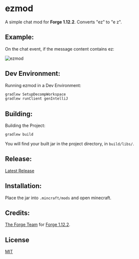 # ezmod

A simple chat mod for **Forge 1.12.2**. Converts "ez" to "e z". 

## Example: 

On the chat event, if the message content contains ez:

![ezmod](https://media.discordapp.net/attachments/770747526859980851/774618307483271178/unknown.png)


## Dev Environment:

Running ezmod in a Dev Environment:

```gradle
gradlew SetupDecompWorkspace
gradlew runClient genIntelliJ
```

## Building:
Building the Project:

```gradle
gradlew build
```
You will find your built jar in the project directory, in `build/libs/`. 

## Release: 

[Latest Release](https://github.com/vypr-ysl/ezmod/releases/tag/1.0.0)

## Installation:
Place the jar into `.mincraft/mods` and open minecraft. 

## Credits: 
[The Forge Team](http://files.minecraftforge.net/) for [Forge 1.12.2](http://files.minecraftforge.net/maven/net/minecraftforge/forge/index_1.12.2.html).

## License
[MIT](https://choosealicense.com/licenses/mit/)